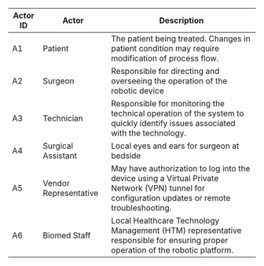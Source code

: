| Actor ID | Actor                 | Description                                                                                                                                     |
| -------- | --------------------- | ----------------------------------------------------------------------------------------------------------------------------------------------- |
| A1       | Patient               | The patient being treated. Changes in patient condition may require modification of process flow.                                               |
| A2       | Surgeon               | Responsible for directing and overseeing the operation of the robotic device                                                                    |
| A3       | Technician            | Responsible for monitoring the technical operation of the system to quickly identify issues associated with the technology.                     |
| A4       | Surgical Assistant    | Local eyes and ears for surgeon at bedside                                                                                                      |
| A5       | Vendor Representative | May have authorization to log into the device using a Virtual Private Network (VPN) tunnel for configuration updates or remote troubleshooting. |
| A6       | Biomed Staff          | Local Healthcare Technology Management (HTM) representative responsible for ensuring proper operation of the robotic platform.                  |

